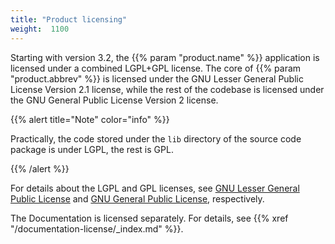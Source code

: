 ```yaml
---
title: "Product licensing"
weight:  1100
---
```

<!-- DISCLAIMER: This file is based on the syslog-ng Open Source Edition documentation https://github.com/balabit/syslog-ng-ose-guides/commit/2f4a52ee61d1ea9ad27cb4f3168b95408fddfdf2 and is used under the terms of The syslog-ng Open Source Edition Documentation License. The file has been modified by Axoflow. -->

Starting with version 3.2, the {{% param "product.name" %}} application is licensed under a combined LGPL+GPL license. The core of {{% param "product.abbrev" %}} is licensed under the GNU Lesser General Public License Version 2.1 license, while the rest of the codebase is licensed under the GNU General Public License Version 2 license.

{{% alert title="Note" color="info" %}}

Practically, the code stored under the `lib` directory of the source code package is under LGPL, the rest is GPL.

{{% /alert %}}

For details about the LGPL and GPL licenses, see [GNU Lesser General Public License](https://github.com/syslog-ng/syslog-ng/blob/master/LGPL.txt) and [GNU General Public License](https://github.com/syslog-ng/syslog-ng/blob/master/GPL.txt), respectively.

The Documentation is licensed separately. For details, see {{% xref "/documentation-license/_index.md" %}}.
